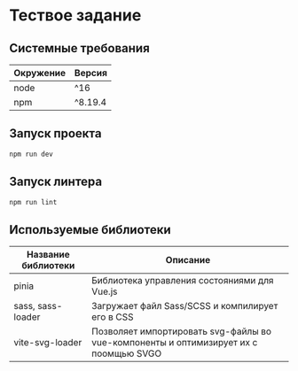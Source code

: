 # Тествое задание

## Системные требования

| Окружение   | Версия   |
| ----------- | -------- |
| node        | ^16      |
| npm         | ^8.19.4  |

## Запуск проекта
```bash
npm run dev
```

## Запуск линтера
```bash
npm run lint
```

## Используемые библиотеки


| Название библиотеки | Описание                                                                             |
| ------------------- | ------------------------------------------------------------------------------------ |
| pinia               | Библиотека управления состояниями для Vue.js                                         |
| sass, sass-loader   | Загружает файл Sass/SCSS и компилирует его в CSS                                     |
| vite-svg-loader     | Позволяет импортировать svg-файлы во vue-компоненты и оптимизирует их с поомщью SVGO |
